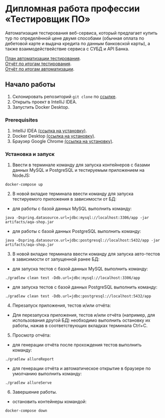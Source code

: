 # Дипломная работа профессии «Тестировщик ПО»

Автоматизация тестирования веб-сервиса, который предлагает купить тур по определённой цене двумя способами (обычная оплата по дебетовой карте и выдача кредита по данным банковской карты), а также взаимодействействие сервиса с СУБД и API Банка.

[План автоматизации тестирования](https://github.com/IlyaaIvanovv/QA_Diploma/blob/main/docs/Plan.md).\
[Отчёт по итогам тестирования](https://github.com/IlyaaIvanovv/QA_Diploma/blob/main/docs/Report.md).\
[Отчёт по итогам автоматизации](https://github.com/IlyaaIvanovv/QA_Diploma/blob/main/docs/Summary.md).

## Начало работы

1. Склонировать репозиторий `git clone` по [ссылке](https://github.com/IlyaaIvanovv/QA_Diploma).
2. Открыть проект в IntelliJ IDEA.
3. Запустить Docker Desktop.

### Prerequisites

1. IntelliJ IDEA [(ссылка на установку)](https://www.jetbrains.com/idea/download/#section=windows).
2. Docker Desktop [(ссылка на установку)](https://www.docker.com/get-started).
3. Браузер Google Chrome [(ссылка на установку)](https://www.google.com/intl/ru_ru/chrome/).

### Установка и запуск

1. Ввести в терминале команду для запуска контейнеров с базами данных MySQL и PostgreSQL и тестируемым приложением на NodeJS:
```
docker-compose up
```

2. В новой вкладке терминала ввести команду для запуска тестируемого приложения в зависимости от БД:

- для работы с базой данных MySQL выполнить команду:
```
java -Dspring.datasource.url=jdbc:mysql://localhost:3306/app -jar artifacts/aqa-shop.jar
```

- для работы с базой данных PostgreSQL выполнить команду:
```
java -Dspring.datasource.url=jdbc:postgresql://localhost:5432/app -jar artifacts/aqa-shop.jar
```

3. В новой вкладке терминала ввести команду для запуска авто-тестов в зависимости от запущенной ранее БД:

- для запуска тестов с базой данных MySQL выполнить команду:
```
./gradlew clean test -Ddb.url=jdbc:mysql://localhost:3306/app
```

- для запуска тестов с базой данных PostgreSQL выполнить команду:
```
./gradlew clean test -Ddb.url=jdbc:postgresql://localhost:5432/app
```

4. Перезапуск приложения, тестов и/или отчёта:

- Для перезапуска приложения, тестов и/или отчёта (например, для использования другой БД) необходимо выполнить остановку их работы, нажав в соответствующих вкладках терминала Ctrl+С.

5. Просмотр отчёта:

- для генерации отчёта после прохождения тестов выполнить команду:
```
./gradlew allureReport 
```

- для генерации отчёта и автоматическое открытие в браузере по умолчанию выполнить команду:
```
./gradlew allureServe 
```

6. Завершение работы.
- остановить контейнеры командой:
```
docker-compose down
```
